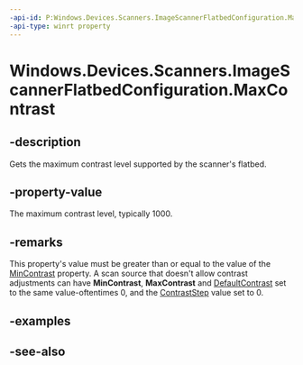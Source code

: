```yaml
---
-api-id: P:Windows.Devices.Scanners.ImageScannerFlatbedConfiguration.MaxContrast
-api-type: winrt property
---
```


<!-- Property syntax
public int MaxContrast { get; }
-->

# Windows.Devices.Scanners.ImageScannerFlatbedConfiguration.MaxContrast

## -description
Gets the maximum contrast level supported by the scanner's flatbed.

## -property-value
The maximum contrast level, typically 1000.

## -remarks
This property's value must be greater than or equal to the value of the [MinContrast](imagescannerflatbedconfiguration_mincontrast.md) property. A scan source that doesn't allow contrast adjustments can have **MinContrast**, **MaxContrast** and [DefaultContrast](imagescannerflatbedconfiguration_defaultcontrast.md) set to the same value-oftentimes 0, and the [ContrastStep](imagescannerflatbedconfiguration_contraststep.md) value set to 0.

## -examples

## -see-also
